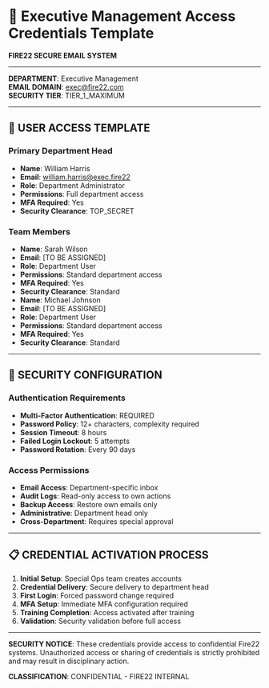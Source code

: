 # 🔑 Executive Management Access Credentials Template
**FIRE22 SECURE EMAIL SYSTEM**

---

**DEPARTMENT**: Executive Management  
**EMAIL DOMAIN**: exec@fire22.com  
**SECURITY TIER**: TIER_1_MAXIMUM  

---

## 👤 **USER ACCESS TEMPLATE**

### **Primary Department Head**
- **Name**: William Harris
- **Email**: william.harris@exec.fire22
- **Role**: Department Administrator
- **Permissions**: Full department access
- **MFA Required**: Yes
- **Security Clearance**: TOP_SECRET

### **Team Members**

- **Name**: Sarah Wilson
- **Email**: [TO BE ASSIGNED]
- **Role**: Department User
- **Permissions**: Standard department access
- **MFA Required**: Yes
- **Security Clearance**: Standard
- **Name**: Michael Johnson
- **Email**: [TO BE ASSIGNED]
- **Role**: Department User
- **Permissions**: Standard department access
- **MFA Required**: Yes
- **Security Clearance**: Standard

---

## 🔐 **SECURITY CONFIGURATION**

### **Authentication Requirements**
- **Multi-Factor Authentication**: REQUIRED
- **Password Policy**: 12+ characters, complexity required
- **Session Timeout**: 8 hours
- **Failed Login Lockout**: 5 attempts
- **Password Rotation**: Every 90 days

### **Access Permissions**
- **Email Access**: Department-specific inbox
- **Audit Logs**: Read-only access to own actions
- **Backup Access**: Restore own emails only
- **Administrative**: Department head only
- **Cross-Department**: Requires special approval

---

## 📋 **CREDENTIAL ACTIVATION PROCESS**

1. **Initial Setup**: Special Ops team creates accounts
2. **Credential Delivery**: Secure delivery to department head
3. **First Login**: Forced password change required
4. **MFA Setup**: Immediate MFA configuration required
5. **Training Completion**: Access activated after training
6. **Validation**: Security validation before full access

---

**SECURITY NOTICE**: These credentials provide access to confidential Fire22 systems. Unauthorized access or sharing of credentials is strictly prohibited and may result in disciplinary action.

**CLASSIFICATION**: CONFIDENTIAL - FIRE22 INTERNAL